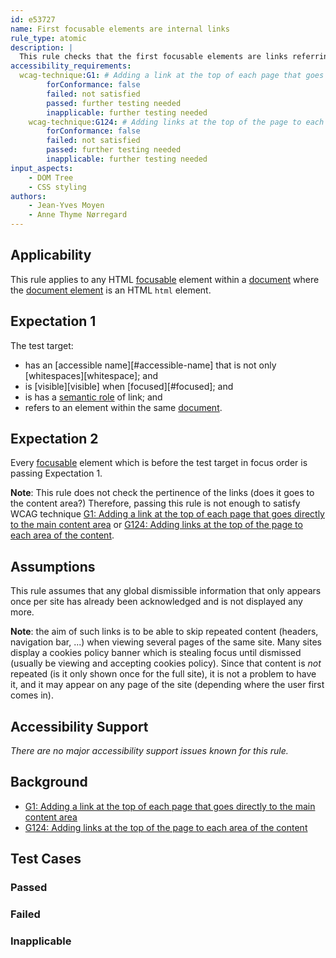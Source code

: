 ```yaml
---
id: e53727
name: First focusable elements are internal links
rule_type: atomic
description: |
  This rule checks that the first focusable elements are links referring to elements the same page
accessibility_requirements:
  wcag-technique:G1: # Adding a link at the top of each page that goes directly to the main content area
		forConformance: false
		failed: not satisfied
		passed: further testing needed
		inapplicable: further testing needed
	wcag-technique:G124: # Adding links at the top of the page to each area of the content
		forConformance: false
		failed: not satisfied
		passed: further testing needed
		inapplicable: further testing needed
input_aspects:
	- DOM Tree
	- CSS styling
authors:
	- Jean-Yves Moyen
	- Anne Thyme Nørregard
---
```


## Applicability

This rule applies to any HTML [focusable](#focusable) element within a [document](https://www.w3.org/TR/dom/#concept-document) where the [document element](https://www.w3.org/TR/dom/#document-element) is an HTML `html` element.

## Expectation 1

The test target:
- has an [accessible name][#accessible-name] that is not only [whitespaces][whitespace]; and
- is [visible][visible] when [focused][#focused]; and
- is has a [semantic role](#semantic-role) of link; and
- refers to an element within the same [document](https://www.w3.org/TR/dom/#concept-document).

## Expectation 2

Every [focusable](#focusable) element which is before the test target in focus order is passing Expectation 1.

**Note**: This rule does not check the pertinence of the links (does it goes to the content area?) Therefore, passing this rule is not enough to satisfy WCAG technique [G1: Adding a link at the top of each page that goes directly to the main content area](https://www.w3.org/WAI/WCAG21/Techniques/general/G1) or [G124: Adding links at the top of the page to each area of the content](https://www.w3.org/WAI/WCAG21/Techniques/general/G124).

## Assumptions

This rule assumes that any global dismissible information that only appears once per site has already been acknowledged and is not displayed any more.

**Note**: the aim of such links is to be able to skip repeated content (headers, navigation bar, ...) when viewing several pages of the same site. Many sites display a cookies policy banner which is stealing focus until dismissed (usually be viewing and accepting cookies policy). Since that content is *not* repeated (is it only shown once for the full site), it is not a problem to have it, and it may appear on any page of the site (depending where the user first comes in).

## Accessibility Support

_There are no major accessibility support issues known for this rule._

## Background

- [G1: Adding a link at the top of each page that goes directly to the main content area](https://www.w3.org/WAI/WCAG21/Techniques/general/G1)
- [G124: Adding links at the top of the page to each area of the content](https://www.w3.org/WAI/WCAG21/Techniques/general/G124)

## Test Cases

### Passed

### Failed

### Inapplicable
